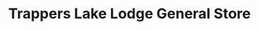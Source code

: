 ---
title: "Trappers Lake Lodge General Store"
url: /meeker/trappers-lake-lodge-general-store/
shop: Lebensmittel
---